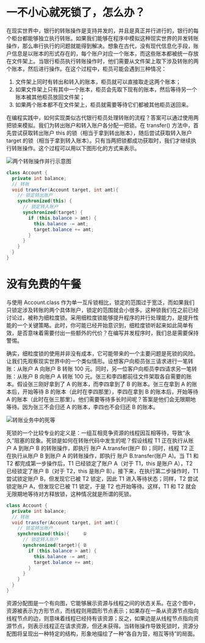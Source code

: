 # 一不小心就死锁了，怎么办？

在现实世界中，银行的转账操作是支持并发的，并且是真正并行进行的，银行的每个柜台都能够独立执行转账。如果我们能够在程序中模拟这种现实世界的并发转账操作，那么串行执行的问题就能得到解决。想象在古代，没有现代信息化手段，账户信息是以账本的形式存在的，每个账户对应一个账本，而这些账本都被统一存放在文件架上。当银行柜员执行转账操作时，他们需要从文件架上取下涉及转账的两个账本，然后进行操作。在这个过程中，柜员可能会遇到三种情况：

1. 文件架上同时有转出和转入的账本，柜员就可以直接取走这两个账本；
2. 如果文件架上只有其中一个账本，柜员会先取下现有的账本，然后等待另一个账本被其他柜员放回文件架；
3. 如果两个账本都不在文件架上，柜员就需要等待它们都被其他柜员送回来。

在编程实践中，如何实现类似古代银行柜员处理转账的流程？答案可以通过使用两把锁来模拟。我们为转出账户和转入账户各分配一把锁。在 transfer() 方法中，首先尝试获取转出账户 this 的锁（相当于拿到转出账本），随后尝试获取转入账户 target 的锁（相当于拿到转入账本）。只有当两把锁都成功获取时，我们才继续执行转账操作。这个过程可以用以下图形化的方式来表示。

![两个转账操作并行示意图](https://ngte-superbed.oss-cn-beijing.aliyuncs.com/uPic/ra44p67PKjlF.png)

```java
class Account {
  private int balance;
  // 转账
  void transfer(Account target, int amt){
    // 锁定转出账户
    synchronized(this) {
      // 锁定转入账户
      synchronized(target) {
        if (this.balance > amt) {
          this.balance -= amt;
          target.balance += amt;
        }
      }
    }
  }
}
```

# 没有免费的午餐

与使用 Account.class 作为单一互斥锁相比，锁定的范围过于宽泛，而如果我们只锁定涉及转账的两个具体账户，锁定的范围就会小很多。这种锁我们在之前已经讨论过，被称为细粒度锁。采用细粒度锁能够提升程序的并行处理能力，是提升性能的一个关键策略。此时，你可能已经开始意识到，细粒度锁听起来如此简单有效，是否意味着需要付出一些额外的代价？在编写并发程序时，我们总是需要保持警惕。

确实，细粒度锁的使用并非没有成本，它可能带来的一个主要问题是死锁的风险。让我们先观察现实世界中的一个类似情形。设想客户向柜员张三请求进行一笔转账：从账户 A 向账户 B 转账 100 元。同时，另一位客户向柜员李四请求另一笔转账：从账户 B 向账户 A 转账 100 元。张三和李四都前往文件架取各自需要的账本。假设张三刚好拿到了 A 的账本，而李四拿到了 B 的账本。张三在拿到 A 的账本后，开始等待 B 的账本（此时在李四那里），李四在拿到 B 的账本后，开始等待 A 的账本（此时在张三那里）。他们需要等待多长时间呢？答案是他们会无限期地等待。因为张三不会归还 A 的账本，李四也不会归还 B 的账本。

![转账业务中的死等](https://ngte-superbed.oss-cn-beijing.aliyuncs.com/uPic/4wMZRnMqHcL0.png)

死锁的一个比较专业的定义是：一组互相竞争资源的线程因互相等待，导致“永久”阻塞的现象。死锁是如何在转账代码中发生的呢？假设线程 T1 正在执行从账户 A 到账户 B 的转账操作，即执行 账户 A.transfer(账户 B)；同时，线程 T2 正在执行从账户 B 到账户 A 的转账操作，即执行 账户 B.transfer(账户 A)。当 T1 和 T2 都完成第一步操作后，T1 已经锁定了账户 A（对于 T1，this 是账户 A），T2 已经锁定了账户 B（对于 T2，this 是账户 B）。接下来，在执行第二步操作时，T1 尝试锁定账户 B，但发现它已被 T2 锁定，因此 T1 进入等待状态；同样，T2 尝试锁定账户 A，但发现它已被 T1 锁定，于是 T2 也开始等待。这样，T1 和 T2 就会无限期地等待对方释放锁，这种情况就是所谓的死锁。

```java
class Account {
  private int balance;
  // 转账
  void transfer(Account target, int amt){
    // 锁定转出账户
    synchronized(this){     ①
      // 锁定转入账户
      synchronized(target){ ②
        if (this.balance > amt) {
          this.balance -= amt;
          target.balance += amt;
        }
      }
    }
  }
}
```

资源分配图是一个有向图，它能够展示资源与线程之间的状态关系。在这个图中，资源被表示为方形节点，而线程则用圆形节点表示；如果存在一条从资源节点指向线程节点的边，则意味着线程已经持有该资源；反之，如果边是从线程节点指向资源节点，则表示线程正在请求资源，但还未获得。当转账操作导致死锁时，资源分配图将呈现出一种特定的结构，形象地描绘了一种“各自为营，相互等待”的局面。
